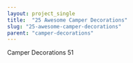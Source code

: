 ```yaml
---
layout: project_single
title:  "25 Awesome Camper Decorations"
slug: "25-awesome-camper-decorations"
parent: "camper-decorations"
---
```

Camper Decorations 51